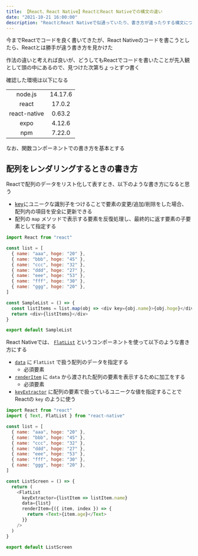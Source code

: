 ```yaml
---
title: 【React、React Native】ReactとReact Nativeでの構文の違い
date: "2021-10-21 16:00:00"
description: "ReactとReact Nativeで似通っていたり、書き方が違ったりする構文についてまとめる"
---
```


今までReactでコードを良く書いてきたが、React Nativeのコードを書こうとしたら、Reactとは勝手が違う書き方を見かけた

作法の違いと考えれば良いが、どうしてもReactでコードを書いたことが先入観として頭の中にあるので、見つけた次第ちょっとずつ書く

確認した環境は以下になる

|              |         |
| :----------: | :-----: |
|   node.js    | 14.17.6 |
|    react     | 17.0.2  |
| react-native | 0.63.2  |
|     expo     | 4.12.6  |
|     npm      | 7.22.0  |

なお、関数コンポーネントでの書き方を基本とする

## 配列をレンダリングするときの書き方

Reactで配列のデータをリスト化して表すとき、以下のような書き方になると思う

- [key](https://ja.reactjs.org/docs/lists-and-keys.html)にユニークな識別子をつけることで要素の変更/追加/削除をした場合、配列内の項目を安全に更新できる
- 配列の `map` メソッドで表示する要素を反復処理し、最終的に返す要素の子要素として指定する

```javascript
import React from "react"

const list = [
  { name: "aaa", hoge: "20" },
  { name: "bbb", hoge: "45" },
  { name: "ccc", hoge: "32" },
  { name: "ddd", hoge: "27" },
  { name: "eee", hoge: "53" },
  { name: "fff", hoge: "30" },
  { name: "ggg", hoge: "20" },
]

const SampleList = () => {
  const listItems = list.map(obj => <div key={obj.name}>{obj.hoge}</div>)
  return <div>{listItems}</div>
}

export default SampleList
```

React Nativeでは、 [`FlatList`](https://reactnative.dev/docs/flatlist) というコンポーネントを使って以下のような書き方にする

- [`data`](https://reactnative.dev/docs/flatlist#required-data) に `FlatList` で扱う配列のデータを指定する
  - 必須要素
- [`renderItem`](https://reactnative.dev/docs/flatlist#required-renderitem) に `data` から渡された配列の要素を表示するために加工をする
  - 必須要素
- [`keyExtractor`](https://reactnative.dev/docs/flatlist#keyextractor) に配列の要素で扱っているユニークな値を指定することでReactの `key` のように使う

```javascript
import React from "react"
import { Text, FlatList } from "react-native"

const list = [
  { name: "aaa", hoge: "20" },
  { name: "bbb", hoge: "45" },
  { name: "ccc", hoge: "32" },
  { name: "ddd", hoge: "27" },
  { name: "eee", hoge: "53" },
  { name: "fff", hoge: "30" },
  { name: "ggg", hoge: "20" },
]

const ListScreen = () => {
  return (
    <FlatList
      keyExtractor={listItem => listItem.name}
      data={list}
      renderItem={({ item, index }) => {
        return <Text>{item.age}</Text>
      }}
    />
  )
}

export default ListScreen
```
